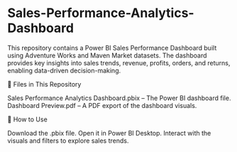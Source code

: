# Sales-Performance-Analytics-Dashboard

This repository contains a Power BI Sales Performance Dashboard built using Adventure Works and Maven Market datasets. The dashboard provides key insights into sales trends, revenue, profits, orders, and returns, enabling data-driven decision-making.

📂 Files in This Repository

Sales Performance Analytics Dashboard.pbix – The Power BI dashboard file.
Dashboard Preview.pdf – A PDF export of the dashboard visuals.

📢 How to Use

Download the .pbix file.
Open it in Power BI Desktop.
Interact with the visuals and filters to explore sales trends.
